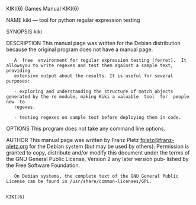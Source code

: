 KIKI(6)                                                            Games Manual                                                            KIKI(6)

NAME
       kiki — tool for python regular expression testing

SYNOPSIS
       kiki

DESCRIPTION
       This manual page was written for the Debian distribution because the original program does not have a manual page.

       A  free  environment for regular expression testing (ferret).  It allowsyou to write regexes and test them against a sample text, providing
       extensive output about the results. It is useful for several purposes:

       - exploring and understanding the structure of match objects generated by the re module, making Kiki a valuable  tool  for  people  new  to
       regexes.

       - testing regexes on sample text before deploying them in code.

OPTIONS
       This program does not take any command line options.

AUTHOR
       This  manual  page  was  written  by  Franz  Pletz fpletz@franz-pletz.org for the Debian system (but may be used by others).  Permission is
       granted to copy, distribute and/or modify this document under the terms of the GNU General Public License, Version 2 any later version pub‐
       lished by the Free Software Foundation.

       On Debian systems, the complete text of the GNU General Public License can be found in /usr/share/common-licenses/GPL.

                                                                                                                                           KIKI(6)
